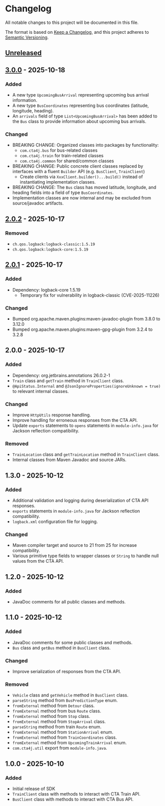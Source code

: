 # Changelog

All notable changes to this project will be documented in this file.

The format is based on [Keep a Changelog](https://keepachangelog.com/en/1.1.0/),
and this project adheres to [Semantic Versioning](https://semver.org/spec/v2.0.0.html).

## [Unreleased]

## [3.0.0] - 2025-10-18

### Added

- A new type `UpcomingBusArrival` representing upcoming bus arrival information.
- A new type `BusCoordinates` representing bus coordinates (latitude, longitude, heading).
- An `arrivals` field of type `List<UpcomingBusArrival>` has been added to the `Bus` class to provide information about upcoming bus arrivals.

### Changed

- BREAKING CHANGE: Organized classes into packages by functionality:
  - `com.cta4j.bus` for bus-related classes
  - `com.cta4j.train` for train-related classes
  - `com.cta4j.common` for shared/common classes
- BREAKING CHANGE: Public concrete client classes replaced by interfaces with a fluent `Builder` API (e.g. `BusClient`, `TrainClient`)
  - Create clients via `XxxClient.builder()...build()` instead of instantiating implementation classes.
- BREAKING CHANGE: The `Bus` class has moved latitude, longitude, and heading fields into a field of type `BusCoordinates`.
- Implementation classes are now internal and may be excluded from source/javadoc artifacts.

## [2.0.2] - 2025-10-17

### Removed

- `ch.qos.logback:logback-classic:1.5.19`
- `ch.qos.logback:logback-core:1.5.19`

## [2.0.1] - 2025-10-17

### Added

- Dependency: logback-core 1.5.19
  - Temporary fix for vulnerability in logback-classic (CVE-2025-11226)

### Changed

- Bumped org.apache.maven.plugins:maven-javadoc-plugin from 3.8.0 to 3.12.0
- Bumped org.apache.maven.plugins:maven-gpg-plugin from 3.2.4 to 3.2.8

## 2.0.0 - 2025-10-17

### Added

- Dependency: org.jetbrains.annotations 26.0.2-1
- `Train` class and `getTrain` method in `TrainClient` class.
- `@ApiStatus.Internal` and `@JsonIgnoreProperties(ignoreUnknown = true)` to relevant internal classes.

### Changed

- Improve `HttpUtils` response handling.
- Improve handling for erroneous responses from the CTA API.
- Update `exports` statements to `opens` statements in `module-info.java` for Jackson reflection compatibility.

### Removed

- `TrainLocation` class and `getTrainLocation` method in `TrainClient` class.
- Internal classes from Maven Javadoc and source JARs.

## 1.3.0 - 2025-10-12

### Added

- Additional validation and logging during deserialization of CTA API responses.
- `exports` statements in `module-info.java` for Jackson reflection compatibility.
- `logback.xml` configuration file for logging.

### Changed

- Maven compiler target and source to 21 from 25 for increase compatibility.
- Various primitive type fields to wrapper classes or `String` to handle null values from the CTA API.

## 1.2.0 - 2025-10-12

### Added

- JavaDoc comments for all public classes and methods.

## 1.1.0 - 2025-10-12

### Added

- JavaDoc comments for some public classes and methods.
- `Bus` class and `getBus` method in `BusClient` class.

### Changed

- Improve serialization of responses from the CTA API.

### Removed

- `Vehicle` class and `getVehicle` method in `BusClient` class.
- `parseString` method from `BusPredictionType` enum.
- `fromExternal` method from `Detour` class.
- `fromExternal` method from bus `Route` class.
- `fromExternal` method from `Stop` class.
- `fromExternal` method from `StopArrival` class.
- `parseString` method from train `Route` enum.
- `fromExternal` method from `StationArrival` enum.
- `fromExternal` method from `TrainCoordinates` class.
- `fromExternal` method from `UpcomingTrainArrival` enum.
- `com.cta4j.util` export from `module-info.java`.

## 1.0.0 - 2025-10-10

### Added

- Initial release of SDK
- `TrainClient` class with methods to interact with CTA Train API.
- `BusClient` class with methods to interact with CTA Bus API.

[Unreleased]: https://github.com/lbkulinski/cta4j-java-sdk/compare/v3.0.0...HEAD
[3.0.0]: https://github.com/lbkulinski/cta4j-java-sdk/compare/v2.0.2...v3.0.0
[2.0.2]: https://github.com/lbkulinski/cta4j-java-sdk/compare/v2.0.1...v2.0.2
[2.0.1]: https://github.com/lbkulinski/cta4j-java-sdk/compare/v2.0.0...v2.0.1